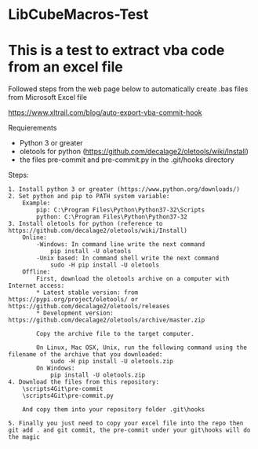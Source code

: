 # LibCubeMacros-Test

# This is a test to extract vba code from an excel file 

Followed steps from the web page below to automatically create .bas files from Microsoft Excel file

https://www.xltrail.com/blog/auto-export-vba-commit-hook

Requierements
 * Python 3 or greater
 * oletools for python (https://github.com/decalage2/oletools/wiki/Install)
 * the files pre-commit and pre-commit.py in the .git/hooks directory
 
 
 Steps: 
 
	1. Install python 3 or greater (https://www.python.org/downloads/)
	2. Set python and pip to PATH system variable: 
		Example:
			pip: C:\Program Files\Python\Python37-32\Scripts
			python: C:\Program Files\Python\Python37-32
	3. Install oletools for python (reference to https://github.com/decalage2/oletools/wiki/Install)
		Online:
			-Windows: In command line write the next command
				pip install -U oletools
			-Unix based: In command shell write the next command
				sudo -H pip install -U oletools
		Offline:
			First, download the oletools archive on a computer with Internet access:
			* Latest stable version: from https://pypi.org/project/oletools/ or https://github.com/decalage2/oletools/releases
			* Development version: https://github.com/decalage2/oletools/archive/master.zip
			
			Copy the archive file to the target computer.
	
			On Linux, Mac OSX, Unix, run the following command using the filename of the archive that you downloaded:
				sudo -H pip install -U oletools.zip
			On Windows:
				pip install -U oletools.zip
	4. Download the files from this repository:
		\scripts4Git\pre-commit
		\scripts4Git\pre-commit.py
		
		And copy them into your repository folder .git\hooks
	
	5. Finally you just need to copy your excel file into the repo then git add . and git commit, the pre-commit under your git\hooks will do the magic
